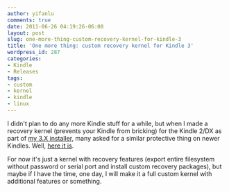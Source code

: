 ```yaml
---
author: yifanlu
comments: true
date: 2011-06-26 04:19:26-06:00
layout: post
slug: one-more-thing-custom-recovery-kernel-for-kindle-3
title: 'One more thing: custom recovery kernel for Kindle 3'
wordpress_id: 287
categories:
- Kindle
- Releases
tags:
- custom
- kernel
- kindle
- linux
---
```


I didn't plan to do any more Kindle stuff for a while, but when I made a recovery kernel (prevents your Kindle from bricking) for the Kindle 2/DX as part of [my 3.X installer](/p/kindleupdater), many asked for a similar protective thing on newer Kindles. Well, [here it is](/p/kindle-custom-kernel).

For now it's just a kernel with recovery features (export entire filesystem without password or serial port and install custom recovery packages), but maybe if I have the time, one day, I will make it a full custom kernel with additional features or something.

